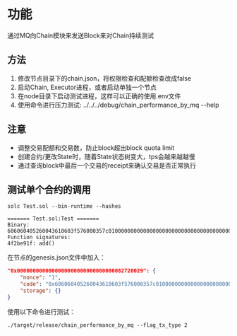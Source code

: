 # 功能

通过MQ向Chain模块来发送Block来对Chain持续测试

## 方法

1. 修改节点目录下的chain.json，将权限检查和配额检查改成false
2. 启动Chain, Executor进程，或者启动单独一个节点
3. 在node目录下启动测试进程，这样可以正确的使用.env文件
4. 使用命令进行压力测试: ../../../debug/chain_performance_by_mq --help

## 注意

* 调整交易配额和交易数，防止block超出block quota limit
* 创建合约/更改State时，随着State状态树变大，tps会越来越越慢
* 通过查询block中最后一个交易的receipt来确认交易是否正常执行

## 测试单个合约的调用

```shell
solc Test.sol --bin-runtime --hashes

======= Test.sol:Test =======
Binary: 
606060405260043610603f576000357c0100000000000000000000000000000000000000000000000000000000900463ffffffff1680634f2be91f146044575b600080fd5b3415604e57600080fd5b60546056565b005b6001600054016000819055505600a165627a7a723058207085dc709915ad41cb41e400b83bd863a24143dfb48c10bc007a07b3a7c160cd0029
Function signatures: 
4f2be91f: add()
```

在节点的genesis.json文件中加入：

```json
"0x0000000000000000000000000000000082720029": {
    "nonce": "1",
    "code": "0x606060405260043610603f576000357c0100000000000000000000000000000000000000000000000000000000900463ffffffff1680634f2be91f146044575b600080fd5b3415604e57600080fd5b60546056565b005b6001600054016000819055505600a165627a7a723058207085dc709915ad41cb41e400b83bd863a24143dfb48c10bc007a07b3a7c160cd0029",
    "storage": {}
}
```

使用以下命令进行测试：

```shell
./target/release/chain_performance_by_mq --flag_tx_type 2
```
